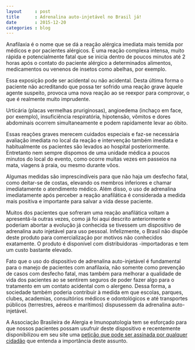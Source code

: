 ```yaml
---
layout     : post
title      : Adrenalina auto-injetável no Brasil já!
date       : 2015-12-20
categories : blog
---
```


Anafilaxia é o nome que se dá a reação alérgica imediata mais temida por médicos e por pacientes alérgicos. É uma reação complexa intensa, muito rápida e potencialmente fatal que se inicia dentro de poucos minutos até 2 horas após o contato do paciente alérgico a determinados alimentos, medicamentos ou venenos de insetos como abelhas, por exemplo.

Essa exposição pode ser acidental ou não acidental. Desta última forma o paciente não acreditando que possa ter sofrido uma reação grave àquele agente suspeito, provoca uma nova reação ao se reexpor para comprovar, o que é realmente muito imprudente.

Urticária (placas vermelhas pruriginosas), angioedema (inchaço em face, por exemplo), insuficiência respiratória, hipotensão, vômitos e dores abdominais ocorrem simultaneamente e podem rapidamente levar ao óbito.

Essas reações graves merecem cuidados especiais e faz-se necessária avaliação imediata no local da reação e intervenção também imediata e habitualmente os pacientes são levados ao hospital posteriormente. Entretanto nem sempre dispomos de uma unidade médica a poucos minutos do local do evento, como ocorre muitas vezes em passeios na mata, viagens à praia, ou mesmo durante vôos.

Algumas medidas são imprescindíveis para que não haja um desfecho fatal, como deitar-se de costas, elevando os membros inferiores e chamar imediatamente o atendimento médico. Além disso, o uso de adrenalina imediatamente após perceber a reação anafilática é considerada a medida mais positiva e importante para salvar a vida desse paciente.

Muitos dos pacientes que sofreram uma reação anafilática voltam a apresentá-la outras vezes, como já foi aqui descrito anteriormente e poderiam abortar a evolução já conhecida se tivessem um dispositivo de adrenalina auto injetável para uso pessoal. Infelizmente, o Brasil não dispõe deste produto para comercialização por motivos não conhecidos exatamente. O produto é disponível com distribuidoras -importadoras e tem um custo bastante elevado.

Fato que o uso do dispositivo de adrenalina auto-injetável é fundamental para o manejo de pacientes com anafilaxia, não somente como prevenção de casos com desfecho fatal, mas também para melhorar a qualidade de vida dos pacientes ao se sentirem seguros de poder fazer algo para o tratamento em um contato acidental com o alergeno. Dessa forma, a sociedade também poderia contribuir à medida em que escolas, parques, clubes, academias, consultórios médicos e odontológicos e até transportes públicos (terrestres, aéreos e marítimos) dispusessem da adrenalina auto-injetável.

A Associação Brasileira de Alergia e Imunopatologia tem se esforçado para que nossos pacientes possam usufruir deste dispositivo e recentemente disponibilizou em seu site uma [petição que pode ser assinada por qualquer cidadão](https://www.change.org/p/diretor-presidente-da-anvisa-sr-dirceu-br%C3%A1s-aparecido-barbano-ministro-da-sa%C3%BAde-sr-marcelo-castro-precisamos-de-adrenalina-autoinjet%C3%A1vel-no-brasil?recruiter=415734110&utm_source=share_petition&utm_medium=copylink) que entenda a importância deste assunto.
